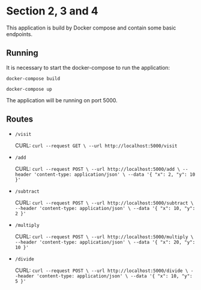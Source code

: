 # Section 2, 3 and 4

This application is build by Docker compose and contain some basic endpoints.

## Running 

It is necessary to start the docker-compose to run the application:

`docker-compose build`

`docker-compose up`

The application will be running on port 5000.

## Routes

 - `/visit`
 
    CURL: `curl --request GET \
             --url http://localhost:5000/visit`
            
- `/add`

    CURL: `curl --request POST \
             --url http://localhost:5000/add \
             --header 'content-type: application/json' \
             --data '{
           	"x": 2,
           	"y": 10
           }'`

- `/subtract`

    CURL: `curl --request POST \
             --url http://localhost:5000/subtract \
             --header 'content-type: application/json' \
             --data '{
           	"x": 10,
           	"y": 2
           }'`

- `/multiply`
  
    CURL: `curl --request POST \
             --url http://localhost:5000/multiply \
             --header 'content-type: application/json' \
             --data '{
           	"x": 20,
           	"y": 10
           }'`

- `/divide`
  
    CURL: `curl --request POST \
             --url http://localhost:5000/divide \
             --header 'content-type: application/json' \
             --data '{
           	"x": 10,
           	"y": 5
           }'`